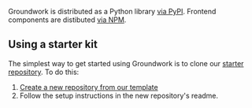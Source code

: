 Groundwork is distributed as a Python library [via PyPI](https://pypi.org/project/groundwork-django/). Frontend components are distibuted [via NPM](https://npmjs.org/package/groundwork-ui).

## Using a starter kit

The simplest way to get started using Groundwork is to clone our [starter repository](https://github.com/commonknowledge/groundwork-starter-template). To do this:

1. [Create a new repository from our template](https://github.com/commonknowledge/groundwork-starter-template/generate)
2. Follow the setup instructions in the new repository's readme.
